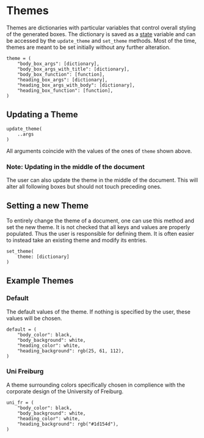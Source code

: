 # Themes
Themes are dictionaries with particular variables that control overall styling of the generated boxes.
The dictionary is saved as a [state](https://typst.app/docs/reference/meta/state/) variable and can be accessed by the `update_theme` and `set_theme` methods.
Most of the time, themes are meant to be set initially without any further alteration.
```typst
theme = (
    "body_box_args": [dictionary],
    "body_box_args_with_title": [dictionary],
    "body_box_function": [function],
    "heading_box_args": [dictionary],
    "heading_box_args_with_body": [dictionary],
    "heading_box_function": [function],
)
```


## Updating a Theme
```typst
update_theme(
    ..args
)
```
All arguments coincide with the values of the ones of `theme` shown above.

### Note: Updating in the middle of the document
The user can also update the theme in the middle of the document.
This will alter all following boxes but should not touch preceding ones.

## Setting a new Theme
To entirely change the theme of a document, one can use this method and set the new theme.
It is not checked that all keys and values are properly populated.
Thus the user is responsible for defining them.
It is often easier to instead take an existing theme and modify its entries.
```typst
set_theme(
    theme: [dictionary]
)
```

## Example Themes
### Default
The default values of the theme. If nothing is specified by the user, these values will be chosen.
```typst
default = (
    "body_color": black,
    "body_background": white,
    "heading_color": white,
    "heading_background": rgb(25, 61, 112),
)
```

### Uni Freiburg
A theme surrounding colors specifically chosen in complience with the corporate design of the University of Freiburg.
```typst
uni_fr = (
    "body_color": black,
    "body_background": white,
    "heading_color": white,
    "heading_background": rgb("#1d154d"),
)
```
